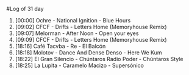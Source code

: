 #Log of 31 day

1. [00:00] Ochre - National Ignition - Blue Hours
1. [09:02] CFCF - Drifts - Letters Home (Memoryhouse Remix)
1. [09:07] Melorman - After Noon - Open your eyes
1. [09:09] CFCF - Drifts - Letters Home (Memoryhouse Remix)
1. [18:16] Café Tacvba - Re - El Balcón
1. [18:18] Molotov - Dance And Dense Denso - Here We Kum
1. [18:22] El Gran Silencio - Chúntaros Radio Poder - Chúntaros Style
1. [18:25] La Lupita - Caramelo Macizo - Supersónico
